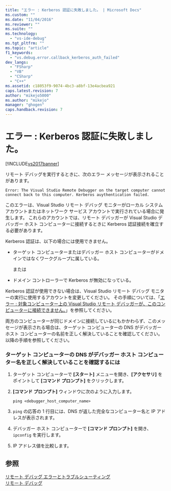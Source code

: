 ```yaml
---
title: "エラー : Kerberos 認証に失敗しました。 | Microsoft Docs"
ms.custom: ""
ms.date: "11/04/2016"
ms.reviewer: ""
ms.suite: ""
ms.technology: 
  - "vs-ide-debug"
ms.tgt_pltfrm: ""
ms.topic: "article"
f1_keywords: 
  - "vs.debug.error.callback_kerberos_auth_failed"
dev_langs: 
  - "FSharp"
  - "VB"
  - "CSharp"
  - "C++"
ms.assetid: c18053f9-9074-4bc3-a8bf-13e4acbea921
caps.latest.revision: 7
author: "mikejo5000"
ms.author: "mikejo"
manager: "ghogen"
caps.handback.revision: 7
---
```

# エラー : Kerberos 認証に失敗しました。
[!INCLUDE[vs2017banner](../code-quality/includes/vs2017banner.md)]

リモート デバッグを実行するときに、次のエラー メッセージが表示されることがあります。  
  
```  
Error: The Visual Studio Remote Debugger on the target computer cannot connect back to this computer. Kerberos auythentication failed.  
```  
  
 このエラーは、Visual Studio リモート デバッグ モニターがローカル システム アカウントまたはネットワーク サービス アカウントで実行されている場合に発生します。  これらのアカウントでは、リモート デバッガーが Visual Studio デバッガー ホスト コンピューターに接続するときに Kerberos 認証接続を確立する必要があります。  
  
 Kerberos 認証は、以下の場合には使用できません。  
  
-   ターゲット コンピューターまたはデバッガー ホスト コンピューターがドメインではなくワークグループに属している。  
  
     または  
  
-   ドメイン コントローラーで Kerberos が無効になっている。  
  
 Kerberos 認証が使用できない場合は、Visual Studio リモート デバッグ モニターの実行に使用するアカウントを変更してください。  その手順については、「[エラー : 対象コンピューター上の Visual Studio リモート デバッガーが、このコンピューターに接続できません。](../debugger/error-the-visual-studio-remote-debugger-service-on-the-target-computer-cannot-connect-back-to-this-computer.md)」を参照してください。  
  
 両方のコンピューターが同じドメインに接続しているにもかかわらず、このメッセージが表示される場合は、ターゲット コンピューターの DNS がデバッガー ホスト コンピューターの名前を正しく解決していることを確認してください。  以降の手順を参照してください。  
  
### ターゲット コンピューターの DNS がデバッガー ホスト コンピューター名を正しく解決していることを確認するには  
  
1.  ターゲット コンピューターで **\[スタート\]** メニューを開き、**\[アクセサリ\]** をポイントして **\[コマンド プロンプト\]** をクリックします。  
  
2.  **\[コマンド プロンプト\]** ウィンドウに次のように入力します。  
  
    ```  
    ping <debugger_host_computer_name>  
    ```  
  
3.  `ping` の応答の 1 行目には、DNS が返した完全なコンピューター名と IP アドレスが表示されます。  
  
4.  デバッガー ホスト コンピューターで **\[コマンド プロンプト\]** を開き、`ipconfig` を実行します。  
  
5.  IP アドレス値を比較します。  
  
## 参照  
 [リモート デバッグ エラーとトラブルシューティング](../debugger/remote-debugging-errors-and-troubleshooting.md)   
 [リモート デバッグ](../debugger/remote-debugging.md)